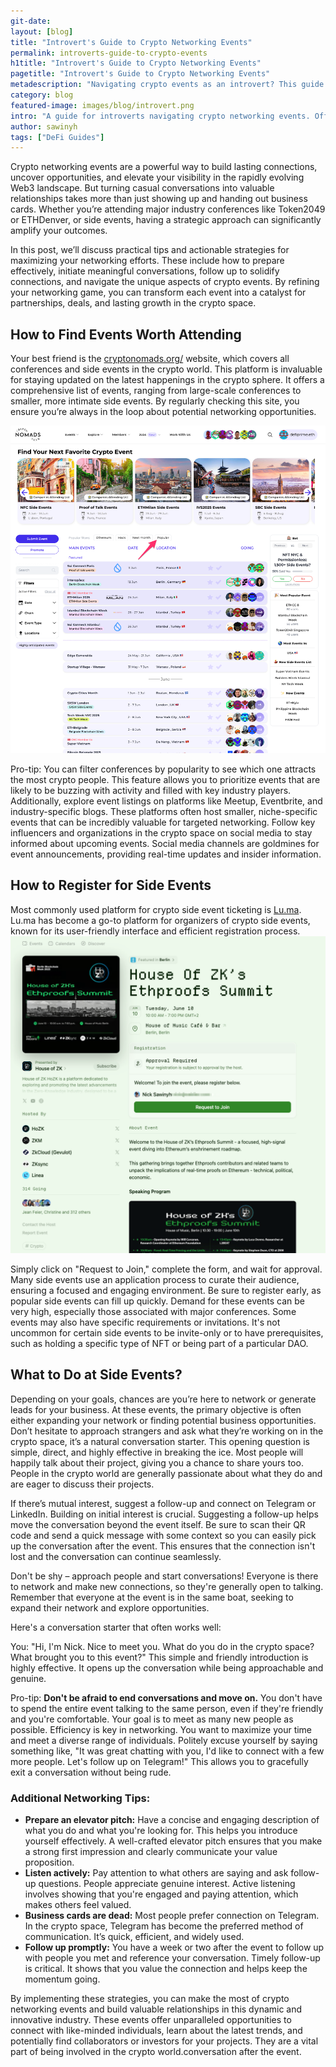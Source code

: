 ```yaml
---
git-date:
layout: [blog]
title: "Introvert's Guide to Crypto Networking Events"
permalink: introverts-guide-to-crypto-events
h1title: "Introvert's Guide to Crypto Networking Events"
pagetitle: "Introvert's Guide to Crypto Networking Events"
metadescription: "Navigating crypto events as an introvert? This guide offers strategies side events, from prep to follow-up. Learn to connect & thrive in Web3."
category: blog
featured-image: images/blog/introvert.png
intro: "A guide for introverts navigating crypto networking events. Offers strategies for preparation, engagement, follow-up, and self-care to thrive in the Web3 space, turning challenges into networking opportunities."
author: sawinyh
tags: ["DeFi Guides"]
---
```


Crypto networking events are a powerful way to build lasting connections, uncover opportunities, and elevate your visibility in the rapidly evolving Web3 landscape. But turning casual conversations into valuable relationships takes more than just showing up and handing out business cards. Whether you’re attending major industry conferences like Token2049 or ETHDenver, or side events, having a strategic approach can significantly amplify your outcomes.

In this post, we’ll discuss practical tips and actionable strategies for maximizing your networking efforts. These include how to prepare effectively, initiate meaningful conversations, follow up to solidify connections, and navigate the unique aspects of crypto events. By refining your networking game, you can transform each event into a catalyst for partnerships, deals, and lasting growth in the crypto space.

## How to Find Events Worth Attending

Your best friend is the [cryptonomads.org/](https://cryptonomads.org/) website, which covers all conferences and side events in the crypto world. This platform is invaluable for staying updated on the latest happenings in the crypto sphere. It offers a comprehensive list of events, ranging from large-scale conferences to smaller, more intimate side events. By regularly checking this site, you ensure you’re always in the loop about potential networking opportunities.

![](/images/blog/cryptonomads.png)

Pro-tip: You can filter conferences by popularity to see which one attracts the most crypto people. This feature allows you to prioritize events that are likely to be buzzing with activity and filled with key industry players. Additionally, explore event listings on platforms like Meetup, Eventbrite, and industry-specific blogs. These platforms often host smaller, niche-specific events that can be incredibly valuable for targeted networking. Follow key influencers and organizations in the crypto space on social media to stay informed about upcoming events. Social media channels are goldmines for event announcements, providing real-time updates and insider information.

## How to Register for Side Events

Most commonly used platform for crypto side event ticketing is [Lu.ma](http://lu.ma). Lu.ma has become a go-to platform for organizers of crypto side events, known for its user-friendly interface and efficient registration process.
![](/images/blog/luma.png)

Simply click on "Request to Join," complete the form, and wait for approval. Many side events use an application process to curate their audience, ensuring a focused and engaging environment. Be sure to register early, as popular side events can fill up quickly. Demand for these events can be very high, especially those associated with major conferences. Some events may also have specific requirements or invitations. It's not uncommon for certain side events to be invite-only or to have prerequisites, such as holding a specific type of NFT or being part of a particular DAO.

## What to Do at Side Events?

Depending on your goals, chances are you’re here to network or generate leads for your business. At these events, the primary objective is often either expanding your network or finding potential business opportunities. Don’t hesitate to approach strangers and ask what they’re working on in the crypto space, it’s a natural conversation starter. This opening question is simple, direct, and highly effective in breaking the ice. Most people will happily talk about their project, giving you a chance to share yours too. People in the crypto world are generally passionate about what they do and are eager to discuss their projects.

If there’s mutual interest, suggest a follow-up and connect on Telegram or LinkedIn. Building on initial interest is crucial. Suggesting a follow-up helps move the conversation beyond the event itself. Be sure to scan their QR code and send a quick message with some context so you can easily pick up the conversation after the event. This ensures that the connection isn't lost and the conversation can continue seamlessly.

Don't be shy – approach people and start conversations! Everyone is there to network and make new connections, so they're generally open to talking. Remember that everyone at the event is in the same boat, seeking to expand their network and explore opportunities.

Here's a conversation starter that often works well:

You: "Hi, I'm Nick. Nice to meet you. What do you do in the crypto space? What brought you to this event?" This simple and friendly introduction is highly effective. It opens up the conversation while being approachable and genuine.

Pro-tip: **Don't be afraid to end conversations and move on.** You don't have to spend the entire event talking to the same person, even if they're friendly and you're comfortable. Your goal is to meet as many new people as possible. Efficiency is key in networking. You want to maximize your time and meet a diverse range of individuals. Politely excuse yourself by saying something like, "It was great chatting with you, I'd like to connect with a few more people. Let's follow up on Telegram!" This allows you to gracefully exit a conversation without being rude.

### Additional Networking Tips:

- **Prepare an elevator pitch:** Have a concise and engaging description of what you do and what you're looking for. This helps you introduce yourself effectively. A well-crafted elevator pitch ensures that you make a strong first impression and clearly communicate your value proposition.
- **Listen actively:** Pay attention to what others are saying and ask follow-up questions. People appreciate genuine interest. Active listening involves showing that you're engaged and paying attention, which makes others feel valued.
- **Business cards are dead:** Most people prefer connection on Telegram. In the crypto space, Telegram has become the preferred method of communication. It’s quick, efficient, and widely used.
- **Follow up promptly:** You have a week or two after the event to follow up with people you met and reference your conversation. Timely follow-up is critical. It shows that you value the connection and helps keep the momentum going.

By implementing these strategies, you can make the most of crypto networking events and build valuable relationships in this dynamic and innovative industry. These events offer unparalleled opportunities to connect with like-minded individuals, learn about the latest trends, and potentially find collaborators or investors for your projects. They are a vital part of being involved in the crypto world.conversation after the event.
